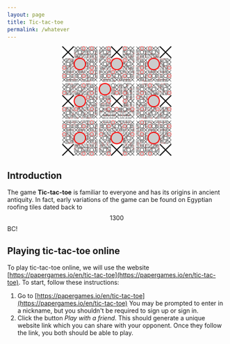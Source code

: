 ```yaml
---
layout: page
title: Tic-tac-toe
permalink: /whatever
---
```


<p align="center"><img src="fig/tic-tac-toe.png" width="50%"/></p>

## Introduction

The game **Tic-tac-toe** is familiar to everyone and has its origins in ancient antiquity.
In fact, early variations of the game can be found on Egyptian roofing tiles dated back to $$1300$$ BC!

## Playing tic-tac-toe online

To play tic-tac-toe online, we will use the website [https://papergames.io/en/tic-tac-toe](https://papergames.io/en/tic-tac-toe).
To start, follow these instructions:
1. Go to [https://papergames.io/en/tic-tac-toe](https://papergames.io/en/tic-tac-toe)  You may be prompted to enter in a nickname, but you shouldn't be required to sign up or sign in.
2. Click the button *Play with a friend*.  This should generate a unique website link which you can share with your opponent.  Once they follow the link, you both should be able to play.


